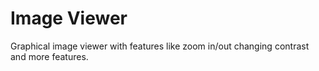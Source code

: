 # Image Viewer
Graphical image viewer with features like zoom in/out changing contrast and more features.
